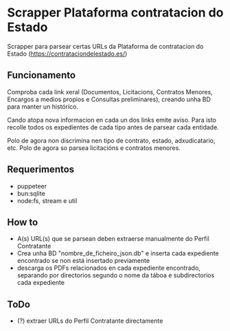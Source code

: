 # Scrapper Plataforma contratacion do Estado

Scrapper para parsear certas URLs da Plataforma de contratacion do Estado (https://contrataciondelestado.es/)


## Funcionamento

Comproba cada link xeral (Documentos, Licitacions, Contratos Menores, Encargos a medios propios e Consultas preliminares), creando unha BD para manter un histórico.

Cando atopa nova informacion en cada un dos links emite aviso. Para isto recolle todos os expedientes de cada tipo antes de parsear cada entidade.

Polo de agora non discrimina nen tipo de contrato, estado, adxudicatario, etc.
Polo de agora so parsea licitacións e contratos menores.


## Requerimentos

- puppeteer
- bun:sqlite
- node:fs, stream e util


## How to

- A(s) URL(s) que se parsean deben extraerse manualmente do Perfil Contratante
- Crea unha BD "nombre_de_ficheiro_json.db" e inserta cada expediente encontrado se non está insertado previamente
- descarga os PDFs relacionados en cada expediente encontrado, separando por directorios segundo o nome da táboa e subdirectorios cada expediente


## ToDo

- (?) extraer URLs do Perfil Contratante directamente